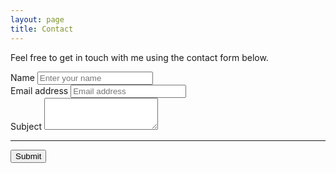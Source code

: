 ```yaml
---
layout: page
title: Contact
---
```


Feel free to get in touch with me using the contact form below. 

<form accept-charset="UTF-8" action="https://getform.io/f/c18dd10d-84f1-4913-a386-38bccdb5163e" method="POST" enctype="multipart/form-data" target="_blank">
          <div class="form-group">
            <label for="exampleInputName">Name</label>
            <input type="text" name="name" class="form-control" id="exampleInputName" placeholder="Enter your name" required="required">
          </div>
          <div class="form-group">
            <label for="exampleInputEmail1" required="required">Email address</label>
            <input type="email" name="email" class="form-control" id="exampleInputEmail1" aria-describedby="emailHelp" placeholder="Email address">
          </div>
          <div class="form-group">
            <label for="subject" required="required">Subject</label>
            <textarea name="subject" type="subject" class="form-control" id="exampleFormControlTextarea1" rows="3"></textarea>
          </div>
          <hr>
          <button type="submit" class="btn btn-primary">Submit</button>
        </form>

